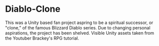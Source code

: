 # Diablo-Clone

This was a Unity based fan project aspring to be a spiritual successor, or "clone," of the famous Blizzard Diablo series.
Due to changing personal aspirations, the project has been shelved.
Visible Unity assets taken from the Youtuber Brackey's RPG tutorial.
